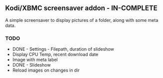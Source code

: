 ## Kodi/XBMC screensaver addon - IN-COMPLETE

A simple screensaver to display pictures of a folder, along with some meta data.

### TODO

* DONE - Settings - Filepath, duration of slideshow
* Display CPU Temp, recent download date
* Image with meta label
* DONE - Slideshow
* Reload images on changes in dir

